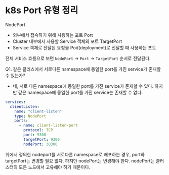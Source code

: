 # k8s Port 유형 정리

NodePort
- 외부에서 접속하기 위해 사용하는 포트
Port
- Cluster 내부에서 사용할 Service 객체의 포트
TargetPort
- Service 객체로 전달된 요청을 Pod(deployment)로 전달할 때 사용하는 포트

전체 서비스 흐름으로 보면 `NodePort` -> `Port` -> `TargetPort` 순서로 전달된다.

Q1. 같은 클러스에서 서로다른 namespace에 동일한 port를 가진 service가 존재할 수 있는가?
- 네, 서로 다른 namespace에 동일한 port를 가진 service가 존재할 수 있다. 하지만 같은 namespace에 동일한 port를 가진 service는 존재할 수 없다.

```yaml
services:
  clientListen:
    name: "client-listen"
    type: NodePort
    ports:
      - name: client-listen-port
        protocol: TCP
        port: 9300
        targetPort: 9300
        nodePort: 30300
```

위에서 정의한 nodeport를 서로다른 namespace로 배포하는 경우, port와 targetPort는 변경할 필요 없다. 하지만 nodePort는 변경해야 한다. nodePort는 클러스터의 모든 노드에서 고유해야 하기 때문이다.